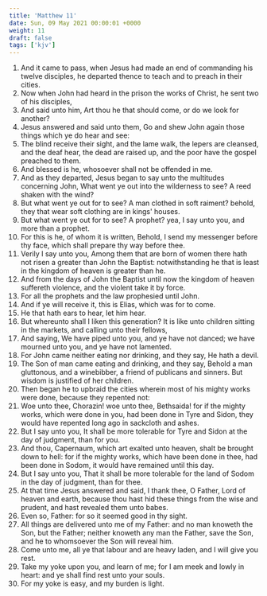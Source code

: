 ```yaml
---
title: 'Matthew 11'
date: Sun, 09 May 2021 00:00:01 +0000
weight: 11
draft: false
tags: ['kjv'] 
---
```


1. And it came to pass, when Jesus had made an end of commanding his twelve disciples, he departed thence to teach and to preach in their cities.
2. Now when John had heard in the prison the works of Christ, he sent two of his disciples,
3. And said unto him, Art thou he that should come, or do we look for another?
4. Jesus answered and said unto them, Go and shew John again those things which ye do hear and see:
5. The blind receive their sight, and the lame walk, the lepers are cleansed, and the deaf hear, the dead are raised up, and the poor have the gospel preached to them.
6. And blessed is he, whosoever shall not be offended in me.
7. And as they departed, Jesus began to say unto the multitudes concerning John, What went ye out into the wilderness to see? A reed shaken with the wind?
8. But what went ye out for to see? A man clothed in soft raiment? behold, they that wear soft clothing are in kings' houses.
9. But what went ye out for to see? A prophet? yea, I say unto you, and more than a prophet.
10. For this is he, of whom it is written, Behold, I send my messenger before thy face, which shall prepare thy way before thee.
11. Verily I say unto you, Among them that are born of women there hath not risen a greater than John the Baptist: notwithstanding he that is least in the kingdom of heaven is greater than he.
12. And from the days of John the Baptist until now the kingdom of heaven suffereth violence, and the violent take it by force.
13. For all the prophets and the law prophesied until John.
14. And if ye will receive it, this is Elias, which was for to come.
15. He that hath ears to hear, let him hear.
16. But whereunto shall I liken this generation? It is like unto children sitting in the markets, and calling unto their fellows,
17. And saying, We have piped unto you, and ye have not danced; we have mourned unto you, and ye have not lamented.
18. For John came neither eating nor drinking, and they say, He hath a devil.
19. The Son of man came eating and drinking, and they say, Behold a man gluttonous, and a winebibber, a friend of publicans and sinners. But wisdom is justified of her children.
20. Then began he to upbraid the cities wherein most of his mighty works were done, because they repented not:
21. Woe unto thee, Chorazin! woe unto thee, Bethsaida! for if the mighty works, which were done in you, had been done in Tyre and Sidon, they would have repented long ago in sackcloth and ashes.
22. But I say unto you, It shall be more tolerable for Tyre and Sidon at the day of judgment, than for you.
23. And thou, Capernaum, which art exalted unto heaven, shalt be brought down to hell: for if the mighty works, which have been done in thee, had been done in Sodom, it would have remained until this day.
24. But I say unto you, That it shall be more tolerable for the land of Sodom in the day of judgment, than for thee.
25. At that time Jesus answered and said, I thank thee, O Father, Lord of heaven and earth, because thou hast hid these things from the wise and prudent, and hast revealed them unto babes.
26. Even so, Father: for so it seemed good in thy sight.
27. All things are delivered unto me of my Father: and no man knoweth the Son, but the Father; neither knoweth any man the Father, save the Son, and he to whomsoever the Son will reveal him.
28. Come unto me, all ye that labour and are heavy laden, and I will give you rest.
29. Take my yoke upon you, and learn of me; for I am meek and lowly in heart: and ye shall find rest unto your souls.
30. For my yoke is easy, and my burden is light.
